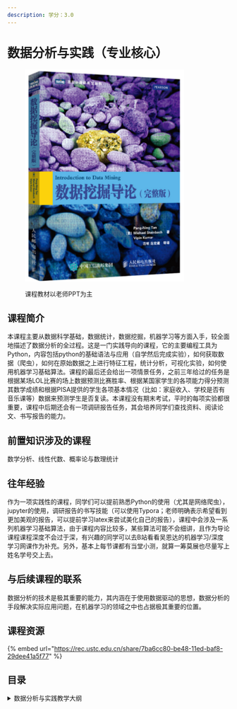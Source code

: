 ```yaml
---
description: 学分：3.0
---
```


# 数据分析与实践（专业核心）

<figure><img src="../../.gitbook/assets/DM.png" alt=""><figcaption><p>课程教材以老师PPT为主</p></figcaption></figure>

## 课程简介

本课程主要从数据科学基础，数据统计，数据挖掘，机器学习等方面入手，较全面地描述了数据分析的全过程。这是一门实践导向的课程，它的主要编程工具为Python，内容包括python的基础语法与应用（自学然后完成实验），如何获取数据（爬虫），如何在原始数据之上进行特征工程，统计分析，可视化实验，如何使用机器学习基础算法。课程的最后还会给出一项情景任务，之前三年给过的任务是根据某场LOL比赛的场上数据预测比赛胜率、根据某国家学生的各项能力得分预测其数学成绩和根据PISA提供的学生各项基本情况（比如：家庭收入、学校是否有音乐课等）数据来预测学生是否复读。本课程没有期末考试，平时的每项实验都很重要，课程中后期还会有一项调研报告任务，其会培养同学们查找资料、阅读论文、书写报告的能力。

## 前置知识涉及的课程

数学分析、线性代数、概率论与数理统计

## 往年经验

作为一项实践性的课程，同学们可以提前熟悉Python的使用（尤其是网络爬虫），jupyter的使用，调研报告的书写技能（可以使用Typora；老师明确表示希望看到更加美观的报告，可以提前学习latex来尝试美化自己的报告），课程中会涉及一系列机器学习基础算法，由于课程内容比较多，某些算法可能不会细讲，且作为导论课程课程深度不会过于深，有兴趣的同学可以去B站看看吴恩达的机器学习/深度学习网课作为补充。另外，基本上每节课都有当堂小测，就算一筹莫展也尽量写上姓名学号交上去。

## 与后续课程的联系

数据分析的技术是极其重要的能力，其内涵在于使用数据驱动的思想，数据分析的手段解决实际应用问题，在机器学习的领域之中也占据极其重要的位置。

## 课程资源

{% embed url="https://rec.ustc.edu.cn/share/7ba6cc80-be48-11ed-baf8-29dee41a5f77" %}

## 目录

<details>

<summary>数据分析与实践教学大纲</summary>

数据科学基础

数据分析入门

数据统计

数据挖掘基础







</details>


